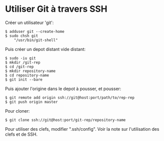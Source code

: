 # Utiliser Git à travers SSH

Créer un utilisateur 'git':

    $ adduser git --create-home
    $ sudo chsh git
        "/usr/bin/git-shell"

Puis créer un depot distant vide distant:

    $ sudo -iu git
    $ mkdir /git-rep
    $ cd /git-rep
    $ mkdir repository-name
    $ cd repository-name
    $ git init --bare

Puis ajouter l'origine dans le depot à pousser, et pousser:

    $ git remote add origin ssh://git@host:port/path/to/rep-rep
    $ git push origin master

Pour cloner:

    $ git clone ssh://git@host:port/git-rep/repository-name

Pour utiliser des clefs, modifier ".ssh/config". Voir la note sur l'utilisation des clefs et de SSH.
